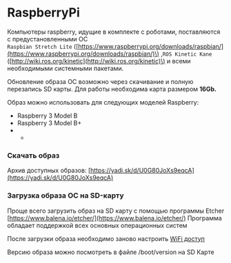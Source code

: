 # RaspberryPi

Компьютеры raspberry, идущие в комплекте с роботами, поставляются с предустановленными ОС  
`Raspbian Stretch Lite` \([https://www.raspberrypi.org/downloads/raspbian/](https://www.raspberrypi.org/downloads/raspbian/)\) ,`ROS Kinetic Kane`  \([http://wiki.ros.org/kinetic](http://wiki.ros.org/kinetic)\) и всеми необходимыми системными пакетами. 

Обновление образа ОС возможно через скачивание и полную перезапись SD карты. Для работы необходима карта размером **16Gb.** 

Образ можно использовать для следующих моделей Raspberry: 

* Raspberry 3 Model B
* Raspberry 3 Model B+
* * 
### Скачать образ

Архив доступных образов: [https://yadi.sk/d/U0G80JoXs9eqcA](https://yadi.sk/d/U0G80JoXs9eqcA)

### Загрузка образа ОС на SD-карту

Проще всего загрузить образ на SD карту с помощью программы Etcher  [https://www.balena.io/etcher/](https://www.balena.io/etcher/) Программа обладает поддержкой всех основных операционных систем

После загрузки образа необходимо заново настроить [WiFi доступ](../pervoe-vklyuchenie/networking.md)

Версию образа можно посмотреть в файле /boot/version на SD Карте






